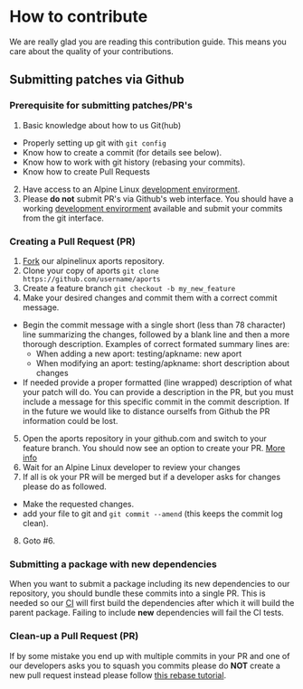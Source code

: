 # How to contribute

We are really glad you are reading this contribution guide. This means you care about the quality of your contributions.

## Submitting patches via Github

### Prerequisite for submitting patches/PR's

1. Basic knowledge about how to us Git(hub)
  * Properly setting up git with `git config`
  * Know how to create a commit (for details see below).
  * Know how to work with git history (rebasing your commits).
  * Know how to create Pull Requests
2. Have access to an Alpine Linux [development envirorment](https://wiki.alpinelinux.org/wiki/Developer_Documentation#Development).
3. Please __do not__ submit PR's via Github's web interface. You should have a working [development envirorment](https://wiki.alpinelinux.org/wiki/Developer_Documentation#Development) available and submit your commits from the git interface.

### Creating a Pull Request (PR)

1. [Fork](https://help.github.com/articles/fork-a-repo/) our alpinelinux aports repository.
2. Clone your copy of aports `git clone https://github.com/username/aports`
3. Create a feature branch `git checkout -b my_new_feature`
4. Make your desired changes and commit them with a correct commit message.
  * Begin the commit message with a single short (less than 78 character) line summarizing the changes, followed by a blank line and then a more thorough description. Examples of correct formated summary lines are:
    * When adding a new aport: testing/apkname: new aport
    * When modifying an aport: testing/apkname: short description about changes
  * If needed provide a proper formatted (line wrapped) description of what your patch will do. You can provide a description in the PR, but you must include a message for this specific commit in the commit description. If in the future we would like to distance ourselfs from Github the PR information could be lost.
5. Open the aports repository in your github.com and switch to your feature branch. You should now see an option to create your PR. [More info](https://help.github.com/articles/creating-a-pull-request/)
6. Wait for an Alpine Linux developer to review your changes
7. If all is ok your PR will be merged but if a developer asks for changes please do as followed.
  * Make the requested changes.
  * add your file to git and `git commit --amend` (this keeps the commit log clean).
8. Goto #6.

### Submitting a package with new dependencies

When you want to submit a package including its new dependencies to our repository, you should bundle these commits into a single PR. This is needed so our [CI](https://en.wikipedia.org/wiki/Continuous_integration) will first build the dependencies after which it will build the parent package. Failing to include __new__ dependencies will fail the CI tests.

### Clean-up a Pull Request (PR)

If by some mistake you end up with multiple commits in your PR and one of our developers asks you to squash you commits please do __NOT__ create a new pull request instead please follow [this rebase tutorial](https://git-scm.com/book/en/v2/Git-Tools-Rewriting-History#Changing-Multiple-Commit-Messages).
